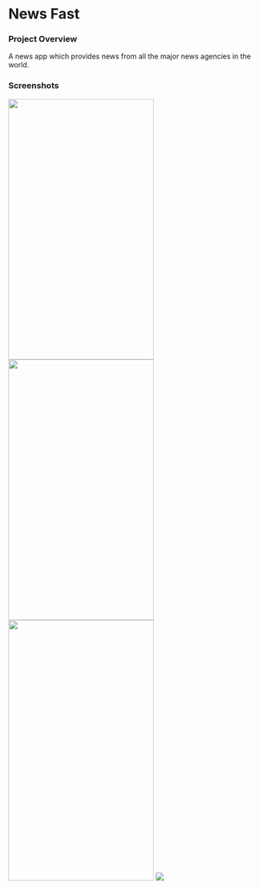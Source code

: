 News Fast
====

### Project Overview
A news app which provides news from all the major news agencies in the world.

### Screenshots
<img src="https://cloud.githubusercontent.com/assets/20086830/25276942/35f33ba4-26ba-11e7-8161-ea1e4d2f647c.png" height=520 width =290/> <img src="https://cloud.githubusercontent.com/assets/20086830/25276955/4a38211a-26ba-11e7-9cdd-3af095911a73.png" height=520 width =290/> <img src="https://cloud.githubusercontent.com/assets/20086830/25277013/91e19e6a-26ba-11e7-8841-6e0111240462.png" height=520 width =290/> <img src="https://cloud.githubusercontent.com/assets/20086830/25276978/6a4013c8-26ba-11e7-90de-ea6086044b4e.png"/>
